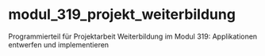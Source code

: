 # modul_319_projekt_weiterbildung
Programmierteil für Projektarbeit Weiterbildung im Modul 319: Applikationen entwerfen und implementieren
